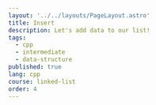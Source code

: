 ```yaml
---
layout: '../../layouts/PageLayout.astro'
title: Insert
description: Let's add data to our list!
tags:
  - cpp
  - intermediate
  - data-structure
published: true
lang: cpp
course: linked-list
order: 4
---
```

